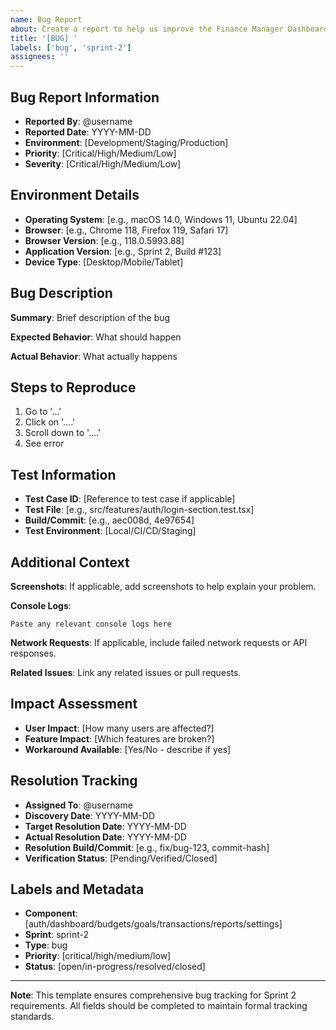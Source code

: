 ```yaml
---
name: Bug Report
about: Create a report to help us improve the Finance Manager Dashboard
title: '[BUG] '
labels: ['bug', 'sprint-2']
assignees: ''
---
```


## Bug Report Information

- **Reported By**: @username
- **Reported Date**: YYYY-MM-DD
- **Environment**: [Development/Staging/Production]
- **Priority**: [Critical/High/Medium/Low]
- **Severity**: [Critical/High/Medium/Low]

## Environment Details

- **Operating System**: [e.g., macOS 14.0, Windows 11, Ubuntu 22.04]
- **Browser**: [e.g., Chrome 118, Firefox 119, Safari 17]
- **Browser Version**: [e.g., 118.0.5993.88]
- **Application Version**: [e.g., Sprint 2, Build #123]
- **Device Type**: [Desktop/Mobile/Tablet]

## Bug Description

**Summary**:
Brief description of the bug

**Expected Behavior**:
What should happen

**Actual Behavior**:
What actually happens

## Steps to Reproduce

1. Go to '...'
2. Click on '....'
3. Scroll down to '....'
4. See error

## Test Information

- **Test Case ID**: [Reference to test case if applicable]
- **Test File**: [e.g., src/features/auth/login-section.test.tsx]
- **Build/Commit**: [e.g., aec008d, 4e97654]
- **Test Environment**: [Local/CI/CD/Staging]

## Additional Context

**Screenshots**:
If applicable, add screenshots to help explain your problem.

**Console Logs**:

```
Paste any relevant console logs here
```

**Network Requests**:
If applicable, include failed network requests or API responses.

**Related Issues**:
Link any related issues or pull requests.

## Impact Assessment

- **User Impact**: [How many users are affected?]
- **Feature Impact**: [Which features are broken?]
- **Workaround Available**: [Yes/No - describe if yes]

## Resolution Tracking

- **Assigned To**: @username
- **Discovery Date**: YYYY-MM-DD
- **Target Resolution Date**: YYYY-MM-DD
- **Actual Resolution Date**: YYYY-MM-DD
- **Resolution Build/Commit**: [e.g., fix/bug-123, commit-hash]
- **Verification Status**: [Pending/Verified/Closed]

## Labels and Metadata

- **Component**: [auth/dashboard/budgets/goals/transactions/reports/settings]
- **Sprint**: sprint-2
- **Type**: bug
- **Priority**: [critical/high/medium/low]
- **Status**: [open/in-progress/resolved/closed]

---

**Note**: This template ensures comprehensive bug tracking for Sprint 2 requirements. All fields should be completed to maintain formal tracking standards.
